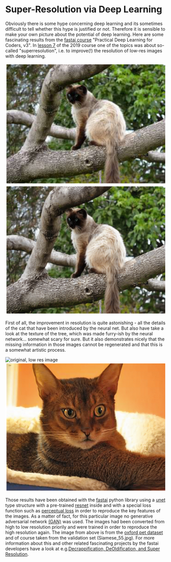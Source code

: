 # Super-Resolution via Deep Learning

Obviously there is some hype concerning deep learning and its sometimes difficult to tell whether this hype is justified or not. Therefore it is sensible to make your own picture about the potential of deep learning. Here are some fascinating results from the [fastai course](https://course.fast.ai/) "Practical Deep Learning for Coders, v3". In [lesson 7](https://course.fast.ai/videos/?lesson=7) of the 2019 course one of the topics was about so-called "superresolution", i.e. to improve(!) the resolution of low-res images with deep learning.

![](/images/lowres.png "original, low res image")
![](/images/predicted.png "generated image")

First of all, the improvement in resolution is quite astonishing - all the details of the cat that have been introduced by the neural net. But also have take a look at the texture of the tree, which was made furry-ish by the neural network... somewhat scary for sure. But it also demonstrates nicely that the missing information in those images cannot be regenerated and that this is a somewhat artistic process. 

![](/images/lowres2.png "original, low res image")
![](/images/predicted2.png "generated image")

Those results have been obtained with the [fastai](https://docs.fast.ai/) python library using a [unet](https://arxiv.org/abs/1505.04597) type structure with a pre-trained [resnet](https://arxiv.org/abs/1512.03385) inside and with a special loss function such as [perceptual loss](http://svl.stanford.edu/assets/papers/JohnsonECCV16.pdf) in order to reproduce the key features of the images. As a matter of fact, for this particular image no generative adversarial network [(GAN)](https://en.wikipedia.org/wiki/Generative_adversarial_network) was used. The images had been converted from high to low resolution priorily and were trained in order to reproduce the high resolution again. The image from above is from the [oxford pet dataset](https://www.robots.ox.ac.uk/~vgg/data/pets/) and of course taken from the validation set (Siamese_55.jpg).
For more information about this and other related fascinating projects by the fastai developers have a look at e.g.[Decrappification, DeOldification, and Super Resolution](https://www.fast.ai/2019/05/03/decrappify/).
